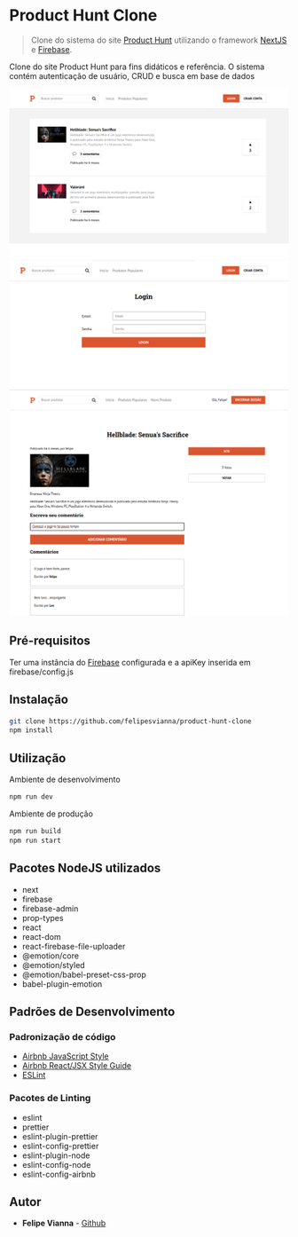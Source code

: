 # Product Hunt Clone

> Clone do sistema do site [Product Hunt](https://www.producthunt.com/) utilizando o framework [NextJS](https://nextjs.org/) e [Firebase](https://firebase.google.com/).

Clone do site Product Hunt para fins didáticos e referência. O sistema contém autenticação de usuário, CRUD e busca em base de dados

![Screenshot](docs/screen1.png)
![Screenshot](docs/screen2.png)
![Screenshot](docs/screen3.png)

## Pré-requisitos

Ter uma instância do [Firebase](https://firebase.google.com/) configurada e a apiKey inserida em firebase/config.js

## Instalação

```bash
git clone https://github.com/felipesvianna/product-hunt-clone
npm install
```

## Utilização

Ambiente de desenvolvimento

```bash
npm run dev
```

Ambiente de produção

```bash
npm run build
npm run start
```

## Pacotes NodeJS utilizados

- next
- firebase
- firebase-admin
- prop-types
- react
- react-dom
- react-firebase-file-uploader
- @emotion/core
- @emotion/styled
- @emotion/babel-preset-css-prop
- babel-plugin-emotion

## Padrões de Desenvolvimento

### Padronização de código

- [Airbnb JavaScript Style](https://github.com/airbnb/javascript)
- [Airbnb React/JSX Style Guide](https://github.com/airbnb/javascript/tree/master/react)
- [ESLint](https://eslint.org/docs/rules/)

### Pacotes de Linting

- eslint
- prettier
- eslint-plugin-prettier
- eslint-config-prettier
- eslint-plugin-node
- eslint-config-node
- eslint-config-airbnb

## Autor

- **Felipe Vianna** - [Github](https://github.com/felipesvianna)
